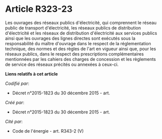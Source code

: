 # Article R323-23

Les ouvrages des réseaux publics d'électricité, qui comprennent le réseau public de transport d'électricité, les réseaux
publics de distribution d'électricité et les réseaux de distribution d'électricité aux services publics ainsi que les
ouvrages des lignes directes sont exécutés sous la responsabilité du maître d'ouvrage dans le respect de la réglementation
technique, des normes et des règles de l'art en vigueur ainsi que, pour les réseaux publics, dans le respect des
prescriptions complémentaires mentionnées par les cahiers des charges de concession et les règlements de service des réseaux
précités ou annexées à ceux-ci.

**Liens relatifs à cet article**

_Codifié par_:

  - Décret n°2015-1823 du 30 décembre 2015 - art.

_Créé par_:

  - Décret n°2015-1823 du 30 décembre 2015 - art.

_Cité par_:

  - Code de l'énergie - art. R343-2 (V)
